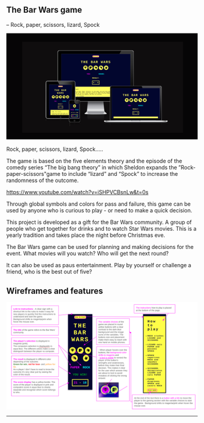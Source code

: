 ## The Bar Wars game 
– Rock, paper, scissors, lizard, Spock

![Overview of the game on different screen sizes](image-1.png)

Rock, paper, scissors, lizard, Spock.....

The game is based on the five elements theory and the episode of the comedy series “The big bang theory” in which Sheldon expands the ”Rock-paper-scissors"game to include “lizard” and “Spock” to increase the randomness of the outcome.

https://www.youtube.com/watch?v=iSHPVCBsnLw&t=0s

Through global symbols and colors for pass and failure, this game can be used by anyone who is curious to play - or need to make a quick decision.

This project is developed as a gift for the Bar Wars community. A group of people who get together for drinks and to watch Star Wars movies. This is a yearly tradition and takes place the night before Christmas eve.

The Bar Wars game can be used for planning and making decisions for the event. What movies will you watch? Who will get the next round? 

It can also be used as paus entertainment. Play by yourself or challenge a friend, who is the best out of five?


## Wireframes and features


![Wireframes](image.png)


------
